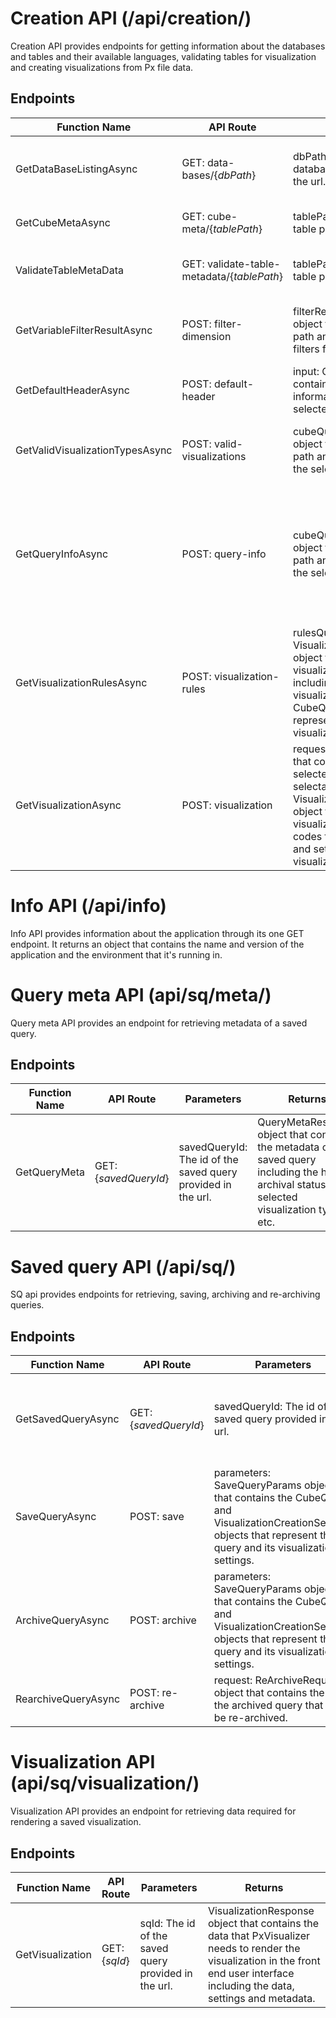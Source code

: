 # Creation API (/api/creation/)
Creation API provides endpoints for getting information about the databases and tables and their available languages, validating tables for visualization and creating visualizations from Px file data.

## Endpoints

| Function Name | API Route | Parameters | Returns |
|---------------|-----------|------------|---------|
| GetDataBaseListingAsync | GET: data-bases/{*dbPath*} | dbPath: The path to the database level provided in the url. | DatabaseGroupContents object that contains either the tables or listing groups of the given database level.</returns>|
| GetCubeMetaAsync | GET: cube-meta/{*tablePath*} | tablePath: The path to the table provided in the url. | IReadOnlyMatrixMetadata object that contains the metadata of the table. |
| ValidateTableMetaData | GET: validate-table-metadata/{*tablePath*} | tablePath: The path to the table provided in the url. | TableMetaValidationResult object that contains the validation result of the table metadata. |
| GetVariableFilterResultAsync | POST: filter-dimension | filterRequest: FilterRequest object that contains the table path and selected value filters for each dimension. | A dictionary of dimension codes and their value codes that are available based on the filter request. |
| GetDefaultHeaderAsync | POST: default-header | input: CubeQuery object that contains the table path and information about the selected dimensions. | A multi language string object that contains the default header for each available language. |
| GetValidVisualizationTypesAsync | POST: valid-visualizations | cubeQuery: CubeQuery object that contains the table path and information about the selected dimensions. | List of strings that represent the valid visualization types for the table given the query request. |
| GetQueryInfoAsync | POST: query-info | cubeQuery: CubeQuery object that contains the table path and information about the selected dimensions. | QueryInfoResponse object that contains the current size of the query, limits for maximum supported query size and its warning threshold, maximum header length, valid visualization types and lists of rules for why rejected visualization types were rejected. |
| GetVisualizationRulesAsync | POST: visualization-rules | rulesQuery: VisualizationSettingsRequest object that contains visualization settings including the selected visualization type and the CubeQuery object representing the data for the visualization. | VisualizationRules object that defines which settings are available for tweaking the visualization in the front end user interface such as sorting options, pivoting options, displaying data labels etc. |
| GetVisualizationAsync | POST: visualization | request: ChartRequest object that contains the CubeQuery, selected language, active selectable dimensions and VisualizationCreationSettings object that contains the visualization type, dimension codes for rows and columns, and settings for the given visualization type. | VisualizationResponse object that contains the data that PxVisualizer needs to render the visualization in the front end user interface including the data, settings and metadata. |

# Info API (/api/info)
Info API provides information about the application through its one GET endpoint. It returns an object that contains the name and version of the application and the environment that it's running in.

# Query meta API (api/sq/meta/)
Query meta API provides an endpoint for retrieving metadata of a saved query.

## Endpoints

| Function Name | API Route | Parameters | Returns |
|---------------|-----------|------------|---------|
| GetQueryMeta | GET: {*savedQueryId*} | savedQueryId: The id of the saved query provided in the url. | QueryMetaResponse object that contains the metadata of the saved query including the header, archival status, selected visualization type, etc. |

# Saved query API (/api/sq/)
SQ api provides endpoints for retrieving, saving, archiving and re-archiving queries.

## Endpoints

| Function Name | API Route | Parameters | Returns |
|---------------|-----------|------------|---------|
| GetSavedQueryAsync | GET: {*savedQueryId*} | savedQueryId: The id of the saved query provided in the url. | SaveQueryParams object that contains the CubeQuery and VisualizationCreationSettings objects that represent the saved query and its visualization settings. |
| SaveQueryAsync | POST: save | parameters: SaveQueryParams object that contains the CubeQuery and VisualizationCreationSettings objects that represent the query and its visualization settings. | SaveQueryResponse object that contains the id of the saved query. |
| ArchiveQueryAsync | POST: archive | parameters: SaveQueryParams object that contains the CubeQuery and VisualizationCreationSettings objects that represent the query and its visualization settings. | SaveQueryResponse object that contains the id of the archived query. |
| RearchiveQueryAsync | POST: re-archive | request: ReArchiveRequest object that contains the id of the archived query that is to be re-archived. | ReArchiveResponse object that contains the id of the new archived query. |


# Visualization API (api/sq/visualization/)
Visualization API provides an endpoint for retrieving data required for rendering a saved visualization.

## Endpoints

| Function Name | API Route | Parameters | Returns |
|---------------|-----------|------------|---------|
| GetVisualization | GET: {*sqId*} | sqId: The id of the saved query provided in the url. | VisualizationResponse object that contains the data that PxVisualizer needs to render the visualization in the front end user interface including the data, settings and metadata. |